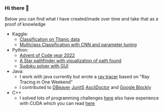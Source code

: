### Hi there 👋

Below you can find what I have created/made over time and take that as a proof of knowledge
- Kaggle:
  - [Classification on Titanic data](https://github.com/halitanildonmez/kaggle_notebooks/blob/main/binary-classification-with-titanic.ipynb)
  - [Multiclass Classification with CNN and parameter tuning](https://github.com/halitanildonmez/kaggle_notebooks/blob/main/multiclass-classification-with-mnist.ipynb)
- Python:
  -  [Advent of Code year 2022](https://github.com/halitanildonmez/advent-of-code-2022/tree/main/2022)
  -  [A Star pathfinder with visualization of path found](https://github.com/halitanildonmez/AStarPathfinder_Python)
  -  [Sudoku solver with GUI](https://github.com/halitanildonmez/sudoku_solver)
- Java:
  -  I work with java currently but wrote a [ray tracer](https://github.com/halitanildonmez/raytracer_weekend) based on "Ray Tracing in One Weekend"
  -  I contributed to [DBeaver](https://github.com/dbeaver/dbeaver) [Junit5](https://github.com/junit-team/junit5) [AsciiDoctor](https://github.com/asciidoctor/asciidoctor) and [Google Blockly](https://github.com/google/blockly)
-  C++
   - I solved lots of programming challenges [here](https://github.com/halitanildonmez/CodingPractices) also have experience with CUDA which you can read [here](https://halitanildonmez.wordpress.com/portfolio/cuda-path-tracing/)

<!--
**halitanildonmez/halitanildonmez** is a ✨ _special_ ✨ repository because its `README.md` (this file) appears on your GitHub profile.

Here are some ideas to get you started:

- 🔭 I’m currently working on ...
- 🌱 I’m currently learning ...
- 👯 I’m looking to collaborate on ...
- 🤔 I’m looking for help with ...
- 💬 Ask me about ...
- 📫 How to reach me: ...
- 😄 Pronouns: ...
- ⚡ Fun fact: ...
-->
